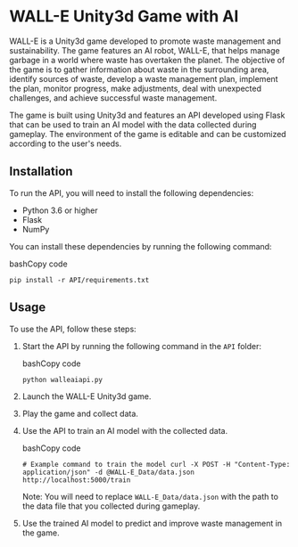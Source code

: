 WALL-E Unity3d Game with AI
===========================

WALL-E is a Unity3d game developed to promote waste management and sustainability. The game features an AI robot, WALL-E, that helps manage garbage in a world where waste has overtaken the planet. The objective of the game is to gather information about waste in the surrounding area, identify sources of waste, develop a waste management plan, implement the plan, monitor progress, make adjustments, deal with unexpected challenges, and achieve successful waste management.

The game is built using Unity3d and features an API developed using Flask that can be used to train an AI model with the data collected during gameplay. The environment of the game is editable and can be customized according to the user's needs.

Installation
------------

To run the API, you will need to install the following dependencies:

-   Python 3.6 or higher
-   Flask
-   NumPy

You can install these dependencies by running the following command:

bashCopy code

`pip install -r API/requirements.txt`

Usage
-----

To use the API, follow these steps:

1.  Start the API by running the following command in the `API` folder:

    bashCopy code

    `python walleaiapi.py`

2.  Launch the WALL-E Unity3d game.

3.  Play the game and collect data.

4.  Use the API to train an AI model with the collected data.

    bashCopy code

    `# Example command to train the model
    curl -X POST -H "Content-Type: application/json" -d @WALL-E_Data/data.json http://localhost:5000/train`

    Note: You will need to replace `WALL-E_Data/data.json` with the path to the data file that you collected during gameplay.

5.  Use the trained AI model to predict and improve waste management in the game.
